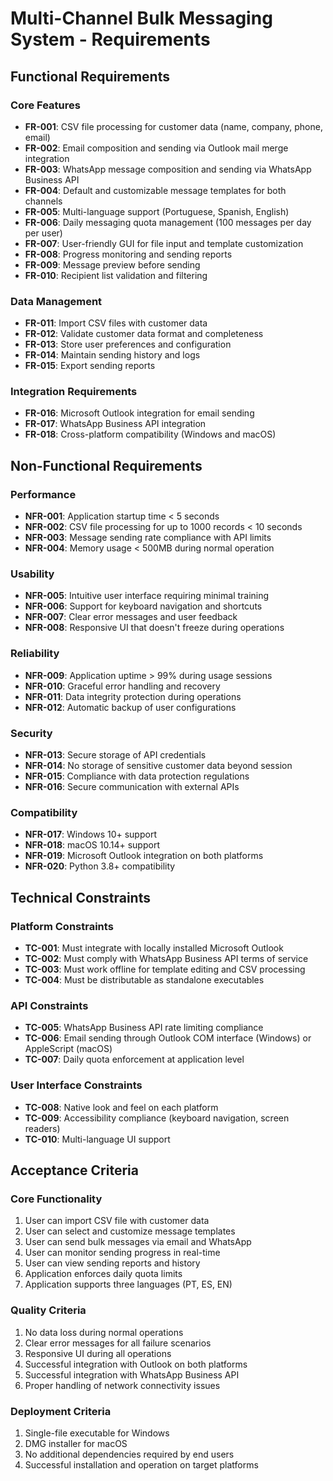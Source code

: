 # Multi-Channel Bulk Messaging System - Requirements

## Functional Requirements

### Core Features
- **FR-001**: CSV file processing for customer data (name, company, phone, email)
- **FR-002**: Email composition and sending via Outlook mail merge integration
- **FR-003**: WhatsApp message composition and sending via WhatsApp Business API
- **FR-004**: Default and customizable message templates for both channels
- **FR-005**: Multi-language support (Portuguese, Spanish, English)
- **FR-006**: Daily messaging quota management (100 messages per day per user)
- **FR-007**: User-friendly GUI for file input and template customization
- **FR-008**: Progress monitoring and sending reports
- **FR-009**: Message preview before sending
- **FR-010**: Recipient list validation and filtering

### Data Management
- **FR-011**: Import CSV files with customer data
- **FR-012**: Validate customer data format and completeness
- **FR-013**: Store user preferences and configuration
- **FR-014**: Maintain sending history and logs
- **FR-015**: Export sending reports

### Integration Requirements
- **FR-016**: Microsoft Outlook integration for email sending
- **FR-017**: WhatsApp Business API integration
- **FR-018**: Cross-platform compatibility (Windows and macOS)

## Non-Functional Requirements

### Performance
- **NFR-001**: Application startup time < 5 seconds
- **NFR-002**: CSV file processing for up to 1000 records < 10 seconds
- **NFR-003**: Message sending rate compliance with API limits
- **NFR-004**: Memory usage < 500MB during normal operation

### Usability
- **NFR-005**: Intuitive user interface requiring minimal training
- **NFR-006**: Support for keyboard navigation and shortcuts
- **NFR-007**: Clear error messages and user feedback
- **NFR-008**: Responsive UI that doesn't freeze during operations

### Reliability
- **NFR-009**: Application uptime > 99% during usage sessions
- **NFR-010**: Graceful error handling and recovery
- **NFR-011**: Data integrity protection during operations
- **NFR-012**: Automatic backup of user configurations

### Security
- **NFR-013**: Secure storage of API credentials
- **NFR-014**: No storage of sensitive customer data beyond session
- **NFR-015**: Compliance with data protection regulations
- **NFR-016**: Secure communication with external APIs

### Compatibility
- **NFR-017**: Windows 10+ support
- **NFR-018**: macOS 10.14+ support
- **NFR-019**: Microsoft Outlook integration on both platforms
- **NFR-020**: Python 3.8+ compatibility

## Technical Constraints

### Platform Constraints
- **TC-001**: Must integrate with locally installed Microsoft Outlook
- **TC-002**: Must comply with WhatsApp Business API terms of service
- **TC-003**: Must work offline for template editing and CSV processing
- **TC-004**: Must be distributable as standalone executables

### API Constraints
- **TC-005**: WhatsApp Business API rate limiting compliance
- **TC-006**: Email sending through Outlook COM interface (Windows) or AppleScript (macOS)
- **TC-007**: Daily quota enforcement at application level

### User Interface Constraints
- **TC-008**: Native look and feel on each platform
- **TC-009**: Accessibility compliance (keyboard navigation, screen readers)
- **TC-010**: Multi-language UI support

## Acceptance Criteria

### Core Functionality
1. User can import CSV file with customer data
2. User can select and customize message templates
3. User can send bulk messages via email and WhatsApp
4. User can monitor sending progress in real-time
5. User can view sending reports and history
6. Application enforces daily quota limits
7. Application supports three languages (PT, ES, EN)

### Quality Criteria
1. No data loss during normal operations
2. Clear error messages for all failure scenarios
3. Responsive UI during all operations
4. Successful integration with Outlook on both platforms
5. Successful integration with WhatsApp Business API
6. Proper handling of network connectivity issues

### Deployment Criteria
1. Single-file executable for Windows
2. DMG installer for macOS
3. No additional dependencies required by end users
4. Successful installation and operation on target platforms
